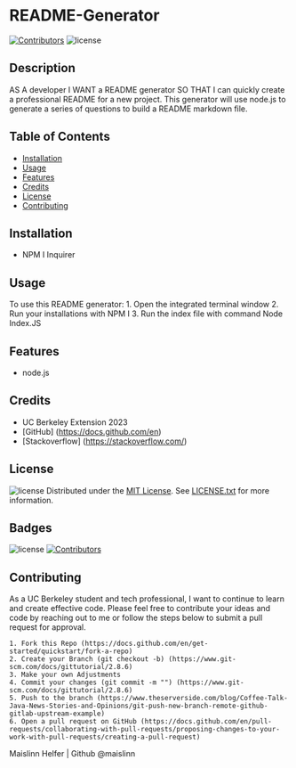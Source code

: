 # README-Generator
[![Contributors](https://img.shields.io/badge/Collaborator-MAISLINN-blue)](https://github.com/Maislinn)
![license](https://img.shields.io/badge/license-MIT-yellow) 
## Description
AS A developer I WANT a README generator SO THAT I can quickly create a professional README for a new project. This generator will use node.js to generate a series of questions to build a README markdown file.
## Table of Contents
  * [Installation](#installation)
  * [Usage](#usage)
  * [Features](#features)
  * [Credits](#credits)
  * [License](#license)
  * [Contributing](#contributing)


## Installation
 - NPM I Inquirer
## Usage
To use this README generator: 
    1. Open the integrated terminal window
    2. Run your installations with NPM I
    3. Run the index file with command Node Index.JS
## Features
- node.js
## Credits
- UC Berkeley Extension 2023
- [GitHub] (https://docs.github.com/en)
- [Stackoverflow] (https://stackoverflow.com/)

## License

![license](https://img.shields.io/badge/license-MIT-yellow) 
Distributed under the [MIT License](https://opensource.org/license/mit/). See [LICENSE.txt](/LICENSE) for more information.
## Badges

![license](https://img.shields.io/badge/license-MIT-yellow) 
[![Contributors](https://img.shields.io/badge/Collaborator-MAISLINN-blue)](https://github.com/Maislinn)

## Contributing
As a UC Berkeley student and tech professional, I want to continue to learn and create effective code. Please feel free to contribute your ideas and code by reaching out to me or follow the steps below to submit a pull request for approval. 

    1. Fork this Repo (https://docs.github.com/en/get-started/quickstart/fork-a-repo)
    2. Create your Branch (git checkout -b) (https://www.git-scm.com/docs/gittutorial/2.8.6)
    3. Make your own Adjustments 
    4. Commit your changes (git commit -m "") (https://www.git-scm.com/docs/gittutorial/2.8.6)  
    5. Push to the branch (https://www.theserverside.com/blog/Coffee-Talk-Java-News-Stories-and-Opinions/git-push-new-branch-remote-github-gitlab-upstream-example) 
    6. Open a pull request on GitHub (https://docs.github.com/en/pull-requests/collaborating-with-pull-requests/proposing-changes-to-your-work-with-pull-requests/creating-a-pull-request)


Maislinn Helfer | Github @maislinn 
